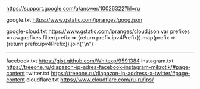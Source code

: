 https://support.google.com/a/answer/10026322?hl=ru

google.txt https://www.gstatic.com/ipranges/goog.json

google-cloud.txt https://www.gstatic.com/ipranges/cloud.json
var prefixes = raw.prefixes.filter(prefix => {return prefix.ipv4Prefix}).map(prefix => {return prefix.ipv4Prefix}).join("\n")

---

facebook.txt https://gist.github.com/Whitexp/9591384
instagram.txt https://treeone.ru/diapazon-ip-adres-facebook-instagram-mikrotik/#page-content
twitter.txt https://treeone.ru/diapazon-ip-address-x-twitter/#page-content
cloudflare.txt https://www.cloudflare.com/ru-ru/ips/